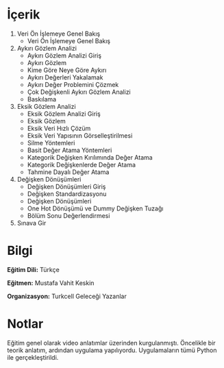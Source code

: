 # İçerik
1. Veri Ön İşlemeye Genel Bakış
   + Veri Ön İşlemeye Genel Bakış
2. Aykırı Gözlem Analizi
   + Aykırı Gözlem Analizi Giriş
   + Aykırı Gözlem
   + Kime Göre Neye Göre Aykırı
   + Aykırı Değerleri Yakalamak
   + Aykırı Değer Problemini Çözmek
   + Çok Değişkenli Aykırı Gözlem Analizi
   + Baskılama
3. Eksik Gözlem Analizi
   + Eksik Gözlem Analizi Giriş
   + Eksik Gözlem
   + Eksik Veri Hızlı Çözüm
   + Eksik Veri Yapısının Görselleştirilmesi
   + Silme Yöntemleri
   + Basit Değer Atama Yöntemleri
   + Kategorik Değişken Kırılımında Değer Atama
   + Kategorik Değişkenlerde Değer Atama
   + Tahmine Dayalı Değer Atama
4. Değişken Dönüşümleri
   + Değişken Dönüşümleri Giriş
   + Değişken Standardizasyonu
   + Değişken Dönüşümleri
   + One Hot Dönüşümü ve Dummy Değişken Tuzağı
   + Bölüm Sonu Değerlendirmesi
5. Sınava Gir

# Bilgi
**Eğitim Dili:** Türkçe

**Eğitmen:** Mustafa Vahit Keskin

**Organizasyon:** Turkcell Geleceği Yazanlar

# Notlar
Eğitim genel olarak video anlatımlar üzerinden kurgulanmıştı. Öncelikle bir teorik anlatım, ardından uygulama yapılıyordu. Uygulamaların tümü Python ile gerçekleştirildi.
